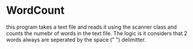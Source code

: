 # WordCount

this program takes a text file and reads it using the scanner class and counts the numebr of words in the text file.
 The logic is it considers that 2 words always are seperated by the space (" ") delimitter.
